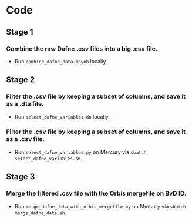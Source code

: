 # Code

## Stage 1

### Combine the raw Dafne .csv files into a big .csv file.

- Run `combine_dafne_data.ipynb` locally.

## Stage 2

### Filter the .csv file by keeping a subset of columns, and save it as a .dta file.

- Run `select_dafne_variables.do` locally.

### Filter the .csv file by keeping a subset of columns, and save it as a .csv file.

- Run `select_dafne_variables.py` on Mercury via `sbatch select_dafne_variables.sh`.

## Stage 3

### Merge the filtered .csv file with the Orbis mergefile on BvD ID.

- Run `merge_dafne_data_with_orbis_mergefile.py` on Mercury via `sbatch merge_dafne_data.sh`.